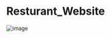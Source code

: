 # Resturant_Website

![image](https://github.com/user-attachments/assets/31d30345-0150-465d-8dc6-0c15ed52700a)
